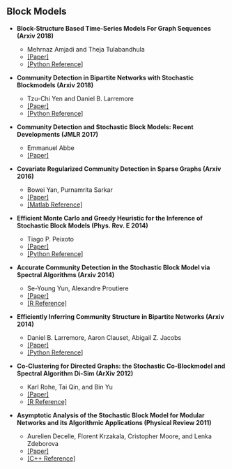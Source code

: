 ## Block Models

- **Block-Structure Based Time-Series Models For Graph Sequences (Arxiv 2018)**
  - Mehrnaz Amjadi and Theja Tulabandhula
  - [[Paper]](https://arxiv.org/pdf/1804.08796v2.pdf)
  - [[Python Reference]](https://github.com/thejat/dynamic-network-growth-models)
  
- **Community Detection in Bipartite Networks with Stochastic Blockmodels (Arxiv 2018)**
  - Tzu-Chi Yen and Daniel B. Larremore
  - [[Paper]](https://arxiv.org/abs/2001.11818)
  - [[Python Reference]](https://github.com/junipertcy/bipartiteSBM)

- **Community Detection and Stochastic Block Models: Recent Developments (JMLR 2017)**
  - Emmanuel Abbe
  - [[Paper]](https://arxiv.org/pdf/1703.10146v1.pdf)
  
- **Covariate Regularized Community Detection in Sparse Graphs (Arxiv 2016)**
  - Bowei Yan, Purnamrita Sarkar
  - [[Paper]](https://arxiv.org/abs/1607.02675v4)
  - [[Matlab Reference]](https://github.com/boweiYan/SDP_SBM_unbalanced_size)

- **Efficient Monte Carlo and Greedy Heuristic for the Inference of Stochastic Block Models (Phys. Rev. E 2014)**
  - Tiago P. Peixoto
  - [[Paper]](https://arxiv.org/pdf/1310.4378)
  - [[Python Reference]](https://github.com/graphchallenge/GraphChallenge/tree/master/StochasticBlockPartition)

- **Accurate Community Detection in the Stochastic Block Model via Spectral Algorithms (Arxiv 2014)**
  - Se-Young Yun, Alexandre Proutiere
  - [[Paper]](https://arxiv.org/abs/1412.7335)
  - [[R Reference]](https://github.com/Jantg/Community_Detection)
  
- **Efficiently Inferring Community Structure in Bipartite Networks (Arxiv 2014)**
  - Daniel B. Larremore, Aaron Clauset, Abigail Z. Jacobs
  - [[Paper]](https://arxiv.org/abs/1403.2933)
  - [[Python Reference]](https://github.com/sayali-sonawane/LinkPrediction)

- **Co-Clustering for Directed Graphs: the Stochastic Co-Blockmodel and Spectral Algorithm Di-Sim (ArXiv 2012)**
  - Karl Rohe, Tai Qin, and Bin Yu
  - [[Paper]](https://arxiv.org/abs/1204.2296)
  - [[R Reference]](https://github.com/karlrohe/disim)
  
- **Asymptotic Analysis of the Stochastic Block Model for Modular Networks and its Algorithmic Applications (Physical Review 2011)**
  - Aurelien Decelle, Florent Krzakala, Cristopher Moore, and Lenka Zdeborova
  - [[Paper]](https://arxiv.org/abs/1109.3041)
  - [[C++ Reference]](https://github.com/junipertcy/sbm-bp)

